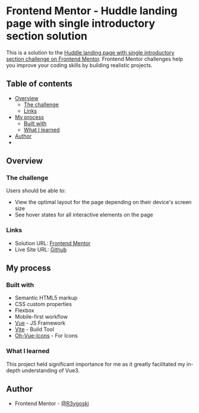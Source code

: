 # Frontend Mentor - Huddle landing page with single introductory section solution

This is a solution to the [Huddle landing page with single introductory section challenge on Frontend Mentor](https://www.frontendmentor.io/challenges/huddle-landing-page-with-a-single-introductory-section-B_2Wvxgi0). Frontend Mentor challenges help you improve your coding skills by building realistic projects. 

## Table of contents

- [Overview](#overview)
  - [The challenge](#the-challenge)
  - [Links](#links)
- [My process](#my-process)
  - [Built with](#built-with)
  - [What I learned](#what-i-learned)
- [Author](#author)
- 
## Overview

### The challenge

Users should be able to:

- View the optimal layout for the page depending on their device's screen size
- See hover states for all interactive elements on the page

### Links

- Solution URL: [Frontend Mentor](https://www.frontendmentor.io/solutions/huddle-landing-page-made-with-vue-jTstEdTMGG)
- Live Site URL: [Github](https://r3ygoski.github.io/huddle-landing-page-vue/)

## My process

### Built with

- Semantic HTML5 markup
- CSS custom properties
- Flexbox
- Mobile-first workflow
- [Vue](https://vuejs.org/) - JS Framework
- [Vite](https://vitejs.dev/) - Build Tool
- [Oh-Vue-Icons](https://oh-vue-icons.js.org/) - For Icons

### What I learned

This project held significant importance for me as it greatly facilitated my in-depth understanding of Vue3.

## Author

- Frontend Mentor - [@R3ygoski](https://www.frontendmentor.io/profile/R3ygoski)
